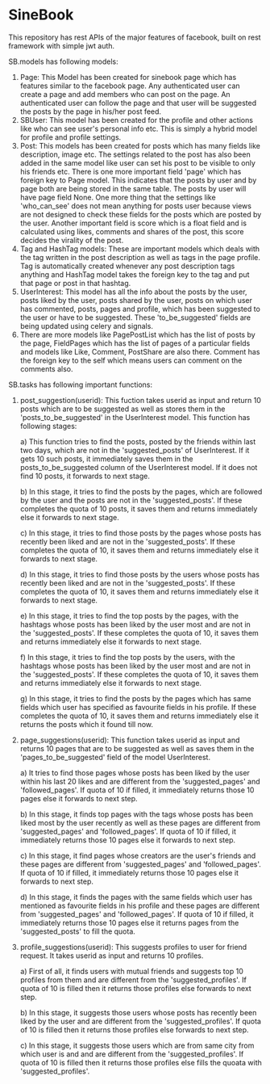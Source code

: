 # SineBook
This repository has rest APIs of the major features of facebook, built on rest framework with simple jwt auth.

SB.models has following models:
  1) Page: This Model has been created for sinebook page which has features similar to the facebook page. Any authenticated user can create a page and add members who can post on the page. An authenticated user can follow the page and that user will be suggested the posts by the page in his/her post feed.
  2) SBUser: This model has been created for the profile and other actions like who can see user's personal info etc. This is simply a hybrid model for profile and profile settings.
  3) Post: This models has been created for posts which has many fields like description, image etc. The settings related to the post has also been added in the same model like user can set his post to be visible to only his friends etc. There is one more important field 'page' which has foreign key to Page model. This indicates that the posts by user and by page both are being stored in the same table. The posts by user will have page field None. One more thing that the settings like 'who_can_see' does not mean anything for posts user because views are not designed to check these fields for the posts which are posted by the user. Another important field is score which is a float field and is calculated using likes, comments and shares of the post, this score decides the virality of the post.
  4) Tag and HashTag models: These are important models which deals with the tag written in the post description as well as tags in the page profile. Tag is automatically created whenever any post description tags anything and HashTag model takes the foreign key to the tag and put that page or post in that hashtag.
  5) UserInterest: This model has all the info about the posts by the user, posts liked by the user, posts shared by the user, posts on which user has commented, posts, pages and profile, which has been suggested to the user or have to be suggested. These 'to_be_suggested' fields are being updated using celery and signals.
  6) There are more models like PagePostList which has the list of posts by the page, FieldPages which has the list of pages of a particular fields and models like Like, Comment, PostShare are also there. Comment has the foreign key to the self which means users can comment on the comments also.
  
SB.tasks has following important functions:
  1) post_suggestion(userid): This fuction takes userid as input and return 10 posts which are to be suggested as well as stores them in the 'posts_to_be_suggested' in the UserInterest model. This function has following stages:
  
      a) This function tries to find the posts, posted by the friends within last two days, which are not in the 'suggested_posts' of UserInterest. If it gets 10 such posts, it immediately saves them in the posts_to_be_suggested column of the UserInterest model. If it does not find 10 posts, it forwards to next stage.

      b) In this stage, it tries to find the posts by the pages, which are followed by the user and the posts are not in the 'suggested_posts'. If these completes the quota of 10 posts, it saves them and returns immediately else it forwards to next stage.
      
      c) In this stage, it tries to find those posts by the pages whose posts has recently been liked and are not in the 'suggested_posts'. If these completes the quota of 10, it saves them and returns immediately else it forwards to next stage.
      
      d) In this stage, it tries to find those posts by the users whose posts has recently been liked and are not in the 'suggested_posts'. If these completes the quota of 10, it saves them and returns immediately else it forwards to next stage.
      
      e) In this stage, it tries to find the top posts by the pages, with the hashtags whose posts has been liked by the user most and are not in the 'suggested_posts'. If these completes the quota of 10, it saves them and returns immediately else it forwards to next stage.
      
      f) In this stage, it tries to find the top posts by the users, with the hashtags whose posts has been liked by the user most and are not in the 'suggested_posts'. If these completes the quota of 10, it saves them and returns immediately else it forwards to next stage.
      
      g) In this stage, it tries to find the posts by the pages which has same fields which user has specified as favourite fields in his profile. If these completes the quota of 10, it saves them and returns immediately else it returns the posts which it found till now.

  2) page_suggestions(userid): This function takes userid as input and returns 10 pages that are to be suggested as well as saves them in the 'pages_to_be_suggested' field of the model UserInterest.
  
      a) It tries to find those pages whose posts has been liked by the user within his last 20 likes and are different from the 'suggested_pages' and 'followed_pages'. If quota of 10 if filled, it immediately returns those 10 pages else it forwards to next step.
      
      b) In this stage, it finds top pages with the tags whose posts has been liked most by the user recently as well as these pages are different from 'suggested_pages' and 'followed_pages'. If quota of 10 if filled, it immediately returns those 10 pages else it forwards to next step.
      
      c) In this stage, it find pages whose creators are the user's friends and these pages are different from 'suggested_pages' and 'followed_pages'. If quota of 10 if filled, it immediately returns those 10 pages else it forwards to next step.
      
      d) In this stage, it finds the pages with the same fields which user has mentioned as favourite fields in his profile and these pages are different from 'suggested_pages' and 'followed_pages'. If quota of 10 if filled, it immediately returns those 10 pages else it returns pages from the 'suggested_posts' to fill the quota.
      
  3) profile_suggestions(userid): This suggests profiles to user for friend request. It takes userid as input and returns 10 profiles.
  
      a) First of all, it finds users with mutual friends and suggests top 10 profiles from them and are different from the 'suggested_profiles'. If quota of 10 is filled then it returns those profiles else forwards to next step.
      
      b) In this stage, it suggests those users whose posts has recently been liked by the user and are different from the 'suggested_profiles'. If quota of 10 is filled then it returns those profiles else forwards to next step.
      
      c) In this stage, it suggests those users which are from same city from which user is and and are different from the 'suggested_profiles'. If quota of 10 is filled then it returns those profiles else fills the quoata with 'suggested_profiles'.
